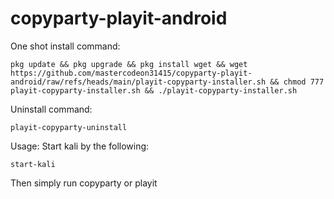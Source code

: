 # copyparty-playit-android

One shot install command:
```
pkg update && pkg upgrade && pkg install wget && wget https://github.com/mastercodeon31415/copyparty-playit-android/raw/refs/heads/main/playit-copyparty-installer.sh && chmod 777 playit-copyparty-installer.sh && ./playit-copyparty-installer.sh
```

Uninstall command:
```
playit-copyparty-uninstall
```

Usage:
Start kali by the following:
```
start-kali
```

Then simply run copyparty or playit
